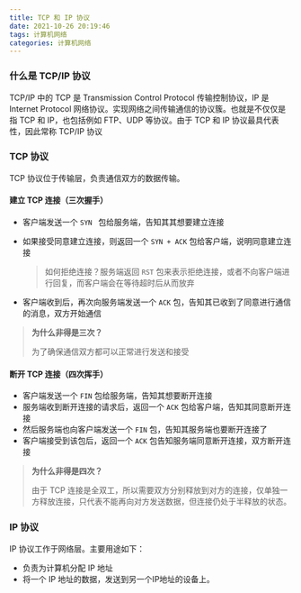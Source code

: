 ```yaml
---
title: TCP 和 IP 协议
date: 2021-10-26 20:19:46
tags: 计算机网络
categories: 计算机网络
---
```


### 什么是 TCP/IP 协议

TCP/IP 中的 TCP 是 Transmission Control Protocol 传输控制协议，IP 是 Internet
Protocol 网络协议。实现网络之间传输通信的协议簇。也就是不仅仅是指 TCP 和 IP，也包括例如 FTP、UDP 等协议。由于 TCP 和 IP 协议最具代表性，因此常称 TCP/IP 协议

### TCP 协议

TCP 协议位于传输层，负责通信双方的数据传输。

#### 建立 TCP 连接（三次握手）

* 客户端发送一个 `SYN ` 包给服务端，告知其其想要建立连接

* 如果接受同意建立连接，则返回一个 `SYN + ACK` 包给客户端，说明同意建立连接

  > 如何拒绝连接？服务端返回 `RST` 包来表示拒绝连接，或者不向客户端进行回复，而客户端会在等待超时后从而放弃

* 客户端收到后，再次向服务端发送一个 `ACK` 包，告知其已收到了同意进行通信的消息，双方开始通信

> **为什么非得是三次？**
> 
> 为了确保通信双方都可以正常进行发送和接受

#### 断开 TCP 连接（四次挥手）

* 客户端发送一个 `FIN` 包给服务端，告知其想要断开连接
* 服务端收到断开连接的请求后，返回一个 `ACK` 包给客户端，告知其同意断开连接
* 然后服务端也向客户端发送一个 `FIN` 包，告知其服务端也要断开连接了
* 客户端接受到该包后，返回一个 `ACK` 包告知服务端同意断开连接，双方断开连接

> **为什么非得是四次？**
>
> 由于 TCP 连接是全双工，所以需要双方分别释放到对方的连接，仅单独一方释放连接，只代表不能再向对方发送数据，但连接仍处于半释放的状态。

### IP 协议

IP 协议工作于网络层。主要用途如下：

* 负责为计算机分配 IP 地址
* 将一个 IP 地址的数据，发送到另一个IP地址的设备上。

